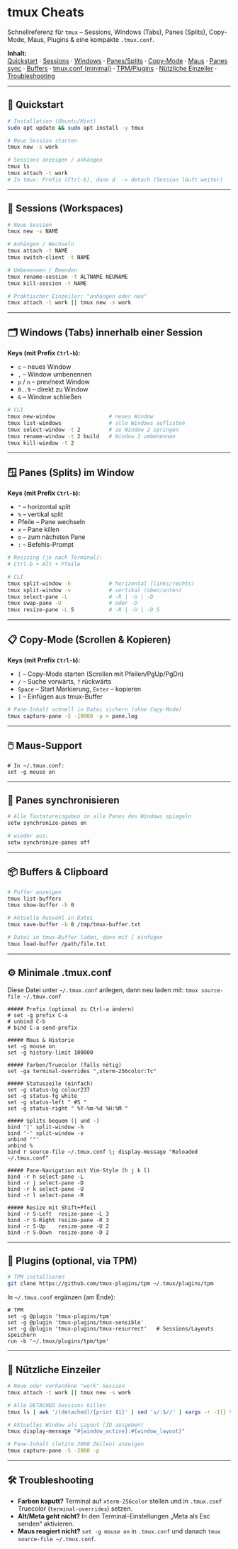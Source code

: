 # tmux Cheats

Schnellreferenz für `tmux` – Sessions, Windows (Tabs), Panes (Splits), Copy-Mode, Maus, Plugins & eine kompakte `.tmux.conf`.

**Inhalt:**  
[Quickstart](#quickstart) · [Sessions](#sessions-workspaces) · [Windows](#windows-tabs-innerhalb-einer-session) · [Panes/Splits](#panes-splits-im-window) · [Copy-Mode](#copy-mode-scrollen--kopieren) · [Maus](#maus-support) · [Panes sync](#panes-synchronisieren) · [Buffers](#buffers--clipboard) · [tmux.conf (minimal)](#minimale-tmuxconf) · [TPM/Plugins](#plugins-optional-via-tpm) · [Nützliche Einzeiler](#nuetzliche-einzeiler) · [Troubleshooting](#troubleshooting)

---

<a id="quickstart"></a>
## 🚀 Quickstart

```bash
# Installation (Ubuntu/Mint)
sudo apt update && sudo apt install -y tmux

# Neue Session starten
tmux new -s work

# Sessions anzeigen / anhängen
tmux ls
tmux attach -t work
# In tmux: Prefix (Ctrl-b), dann d  -> detach (Session läuft weiter)
```

---

<a id="sessions-workspaces"></a>
## 🧭 Sessions (Workspaces)

```bash
# Neue Session
tmux new -s NAME

# Anhängen / Wechseln
tmux attach -t NAME
tmux switch-client -t NAME

# Umbenennen / Beenden
tmux rename-session -t ALTNAME NEUNAME
tmux kill-session -t NAME

# Praktischer Einzeiler: "anhängen oder neu"
tmux attach -t work || tmux new -s work
```

---

<a id="windows-tabs-innerhalb-einer-session"></a>
## 🗂️ Windows (Tabs) innerhalb einer Session

**Keys (mit Prefix `Ctrl-b`):**
- `c` – neues Window  
- `,` – Window umbenennen  
- `p` / `n` – prev/next Window  
- `0..9` – direkt zu Window  
- `&` – Window schließen  

```bash
# CLI
tmux new-window                 # neues Window
tmux list-windows               # alle Windows auflisten
tmux select-window -t 2         # zu Window 2 springen
tmux rename-window -t 2 build   # Window 2 umbenennen
tmux kill-window -t 2
```

---

<a id="panes-splits-im-window"></a>
## 🪟 Panes (Splits) im Window

**Keys (mit Prefix `Ctrl-b`):**
- `"` – horizontal split  
- `%` – vertikal split  
- Pfeile – Pane wechseln  
- `x` – Pane killen  
- `o` – zum nächsten Pane  
- `:` – Befehls-Prompt  

```bash
# Resizing (je nach Terminal):
# Ctrl-b + Alt + Pfeile

# CLI
tmux split-window -h            # horizontal (links/rechts)
tmux split-window -v            # vertikal (oben/unten)
tmux select-pane -L             # -R | -U | -D
tmux swap-pane -U               # oder -D
tmux resize-pane -L 5           # -R | -U | -D 5
```

---

<a id="copy-mode-scrollen--kopieren"></a>
## 📋 Copy-Mode (Scrollen & Kopieren)

**Keys (mit Prefix `Ctrl-b`):**
- `[` – Copy-Mode starten (Scrollen mit Pfeilen/PgUp/PgDn)  
- `/` – Suche vorwärts, `?` rückwärts  
- `Space` – Start Markierung, `Enter` – kopieren  
- `]` – Einfügen aus tmux-Buffer  

```bash
# Pane-Inhalt schnell in Datei sichern (ohne Copy-Mode)
tmux capture-pane -S -10000 -p > pane.log
```

---

<a id="maus-support"></a>
## 🖱️ Maus-Support

```tmux
# In ~/.tmux.conf:
set -g mouse on
```

---

<a id="panes-synchronisieren"></a>
## 🔁 Panes synchronisieren

```bash
# Alle Tastatureingaben in alle Panes des Windows spiegeln
setw synchronize-panes on

# wieder aus:
setw synchronize-panes off
```

---

<a id="buffers--clipboard"></a>
## 📦 Buffers & Clipboard

```bash
# Puffer anzeigen
tmux list-buffers
tmux show-buffer -b 0

# Aktuelle Auswahl in Datei
tmux save-buffer -b 0 /tmp/tmux-buffer.txt

# Datei in tmux-Buffer laden, dann mit ] einfügen
tmux load-buffer /path/file.txt
```

---

<a id="minimale-tmuxconf"></a>
## ⚙️ Minimale .tmux.conf

Diese Datei unter `~/.tmux.conf` anlegen, dann neu laden mit:
`tmux source-file ~/.tmux.conf`

```tmux
##### Prefix (optional zu Ctrl-a ändern)
# set -g prefix C-a
# unbind C-b
# bind C-a send-prefix

##### Maus & Historie
set -g mouse on
set -g history-limit 100000

##### Farben/Truecolor (falls nötig)
set -ga terminal-overrides ",xterm-256color:Tc"

##### Statuszeile (einfach)
set -g status-bg colour237
set -g status-fg white
set -g status-left " #S "
set -g status-right " %Y-%m-%d %H:%M "

##### Splits bequem (| und -)
bind '|' split-window -h
bind '-' split-window -v
unbind '"'
unbind %
bind r source-file ~/.tmux.conf \; display-message "Reloaded ~/.tmux.conf"

##### Pane-Navigation mit Vim-Style (h j k l)
bind -r h select-pane -L
bind -r j select-pane -D
bind -r k select-pane -U
bind -r l select-pane -R

##### Resize mit Shift+Pfeil
bind -r S-Left  resize-pane -L 3
bind -r S-Right resize-pane -R 3
bind -r S-Up    resize-pane -U 2
bind -r S-Down  resize-pane -D 2
```

---

<a id="plugins-optional-via-tpm"></a>
## 🔌 Plugins (optional, via TPM)

```bash
# TPM installieren
git clone https://github.com/tmux-plugins/tpm ~/.tmux/plugins/tpm
```

In `~/.tmux.conf` ergänzen (am Ende):

```tmux
# TPM
set -g @plugin 'tmux-plugins/tpm'
set -g @plugin 'tmux-plugins/tmux-sensible'
set -g @plugin 'tmux-plugins/tmux-resurrect'   # Sessions/Layouts speichern
run -b '~/.tmux/plugins/tpm/tpm'
```

---

<a id="nuetzliche-einzeiler"></a>
## 🧰 Nützliche Einzeiler

```bash
# Neue oder vorhandene "work"-Session
tmux attach -t work || tmux new -s work

# Alle DETACHED Sessions killen
tmux ls | awk '/(detached)/{print $1}' | sed 's/:$//' | xargs -r -I{} tmux kill-session -t {}

# Aktuelles Window als Layout (ID ausgeben)
tmux display-message "#{window_active}:#{window_layout}"

# Pane-Inhalt (letzte 2000 Zeilen) anzeigen
tmux capture-pane -S -2000 -p
```

---

<a id="troubleshooting"></a>
## 🛠️ Troubleshooting

- **Farben kaputt?** Terminal auf `xterm-256color` stellen und in `.tmux.conf` Truecolor (`terminal-overrides`) setzen.  
- **Alt/Meta geht nicht?** In den Terminal-Einstellungen „Meta als Esc senden“ aktivieren.  
- **Maus reagiert nicht?** `set -g mouse on` in `.tmux.conf` und danach `tmux source-file ~/.tmux.conf`.